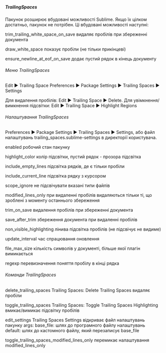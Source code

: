 ##### TrailingSpaces

Пакунок розширює вбудовані можливості Sublime. Якщо їх цілком достатньо, пакунок
не потрібен. Ці вбудовані можливості наступні:

trim_trailing_white_space_on_save видаляє пробілів при збереженні документа

draw_white_space                  показує пробіли (не тільки прикінцеві)

ensure_newline_at_eof_on_save     додає пустий рядок в кінець документу


###### Меню TrailingSpaces

Edit ▶ Trailing Space
Preferences ▶ Package Settings ▶ Trailing Spaces ▶ Settings

Для видалення пробілів: Edit ▶ Trailing Space ▶ Delete.
Для увімкнення/вимкнення підсвітки: Edit ▶ Trailing Space ▶ Highlight Regions


###### Налаштування TrailingSpaces

Preferences ▶ Package Settings ▶ Trailing Spaces ▶ Settings, або файл
налаштувань trailing_spaces.sublime-settings в директорії користувача.


enabled                  робочий стан пакунку

highlight_color          колір підсвітки, пустий рядок - прозора підсвітка

include_empty_lines      підсвітка рядків, де є тільки пробіли

include_current_line     підсвітка рядку з курсором

scope_ignore             не підсвічувати вказані типи файлів

modified_lines_only      при видаленні пробілів видаляються тільки ті, що
                         зроблені з моменту останнього збереження

trim_on_save             видалення пробілів при збереженні документа

save_after_trim          збереження документа при видаленні пробілів

non_visible_highlighting лінива підсвітка пробілів (не підсвічує не видиме)

update_interval          час спрацювання оновлення

file_max_size            кількість символів у документі, більше якої плагін
                         вимикається

regexp                   перевизначення поняття пробілу в кінці рядка


###### Команди TrailingSpaces

delete_trailing_spaces Trailing Spaces: Delete Trailing Spaces
                       видаляє пробіли

toggle_trailing_spaces Trailing Spaces: Toggle Trailing Spaces Highlighting
                       вмикає/вимикає підсвітку пробілів

edit_settings          Trailing Spaces Settings
                       відкриває файл налаштувань пакунку
                       args:
                         base_file: шлях до програмного файлу налаштувань
                         default: шлях до кастомного файлу, який перезаписує
                           base_file

toggle_trailing_spaces_modified_lines_only перемикає налаштування
                                           modified_lines_only